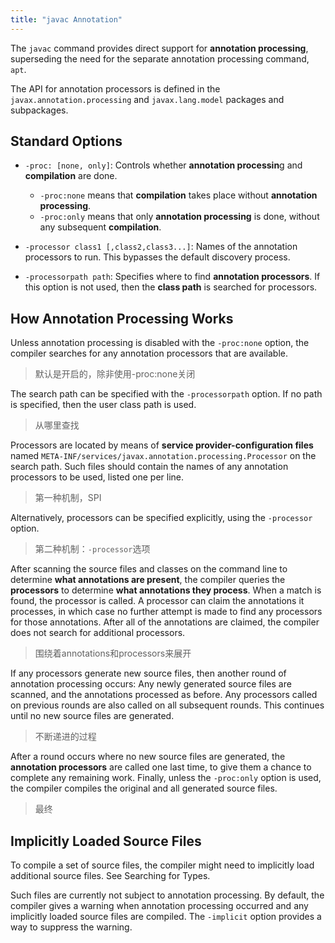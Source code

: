```yaml
---
title: "javac Annotation"
---
```


The `javac` command provides direct support for **annotation processing**, superseding the need for the separate annotation processing command, `apt`.

The API for annotation processors is defined in the `javax.annotation.processing` and `javax.lang.model` packages and subpackages.

## Standard Options

- `-proc: [none, only]`: Controls whether **annotation processin**g and **compilation** are done.
  - `-proc:none` means that **compilation** takes place without **annotation processing**.
  - `-proc:only` means that only **annotation processing** is done, without any subsequent **compilation**.

- `-processor class1 [,class2,class3...]`: Names of the annotation processors to run. This bypasses the default discovery process.
- `-processorpath path`: Specifies where to find **annotation processors**. If this option is not used, then the **class path** is searched for processors.

## How Annotation Processing Works

Unless annotation processing is disabled with the `-proc:none` option, the compiler searches for any annotation processors that are available.

> 默认是开启的，除非使用-proc:none关闭

The search path can be specified with the `-processorpath` option.
If no path is specified, then the user class path is used.

> 从哪里查找

Processors are located by means of **service provider-configuration files**
named `META-INF/services/javax.annotation.processing.Processor` on the search path.
Such files should contain the names of any annotation processors to be used, listed one per line.

> 第一种机制，SPI

Alternatively, processors can be specified explicitly, using the `-processor` option.

> 第二种机制：`-processor`选项

After scanning the source files and classes on the command line to determine **what annotations are present**,
the compiler queries the **processors** to determine **what annotations they process**.
When a match is found, the processor is called.
A processor can claim the annotations it processes, in which case no further attempt is made to find any processors for those annotations.
After all of the annotations are claimed, the compiler does not search for additional processors.

> 围绕着annotations和processors来展开

If any processors generate new source files, then another round of annotation processing occurs:
Any newly generated source files are scanned, and the annotations processed as before.
Any processors called on previous rounds are also called on all subsequent rounds.
This continues until no new source files are generated.

> 不断递进的过程

After a round occurs where no new source files are generated,
the **annotation processors** are called one last time, to give them a chance to complete any remaining work.
Finally, unless the `-proc:only` option is used,
the compiler compiles the original and all generated source files.

> 最终

## Implicitly Loaded Source Files

To compile a set of source files, the compiler might need to implicitly load additional source files.
See Searching for Types.

Such files are currently not subject to annotation processing.
By default, the compiler gives a warning when annotation processing occurred and any implicitly loaded source files are compiled.
The `-implicit` option provides a way to suppress the warning.

